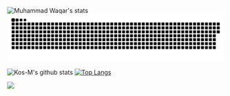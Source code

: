 ![Muhammad Waqar's stats](https://github-readme-stats.vercel.app/api?username=muhammadwaqarqsol&show_icons=true&theme=light)
<a href=#><img src="contribution.svg"></a>


<div float="right"> 
 
 


![Kos-M's github stats](https://github-readme-stats.vercel.app/api?username=muhammadwaqarqsol&show_icons=true&theme=gruvbox) 
[![Top Langs](https://github-readme-stats.vercel.app/api/top-langs/?username=muhammadwaqarqsol&layout=compact&theme=gruvbox)](https://github.com/anuraghazra/github-readme-stats)

 </div>
 
 ![](https://komarev.com/ghpvc/?username=muhammadwaqarqsol&color=lightgrey)
 
